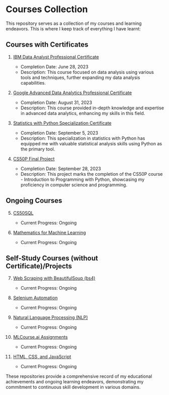 # Courses Collection

This repository serves as a collection of my courses and learning endeavors. This is where I keep track of everything I have learnt:

## Courses with Certificates

1. [IBM Data Analyst Professional Certificate](https://github.com/tienngm2049/ibm-data-analyst-professional-certificate)
   - Completion Date: June 28, 2023
   - Description: This course focused on data analysis using various tools and techniques, further expanding my data analysis capabilities.

2. [Google Advanced Data Analytics Professional Certificate](https://github.com/tienngm2049/google-advanced-data-analytics-professional-certificate)
   - Completion Date: August 31, 2023
   - Description: This course provided in-depth knowledge and expertise in advanced data analytics, enhancing my skills in this field.
  
3. [Statistics with Python Specialization Certificate](https://github.com/tienngm2049/statistics-with-python-specialization-certificate)
   - Completion Date: September 5, 2023
   - Description: This specialization in statistics with Python has equipped me with valuable statistical analysis skills using Python as the primary tool.

4. [CS50P Final Project](https://github.com/tienngm2049/cs50p-final-project)
   - Completion Date: September 28, 2023
   - Description: This project marks the completion of the CS50P course - Introduction to Programming with Python, showcasing my proficiency in computer science and programming.

## Ongoing Courses

5. [CS50SQL](https://github.com/tienngm2049/cs50sql)
   - Current Progress: Ongoing

6. [Mathematics for Machine Learning](https://github.com/tienngm2049/mathematics-for-machine-learning)
   - Current Progress: Ongoing

## Self-Study Courses (without Certificate)/Projects

7. [Web Scraping with BeautifulSoup (bs4)](https://github.com/tienngm2049/bs4)
   - Current Progress: Ongoing

8. [Selenium Automation](https://github.com/tienngm2049/selenium)
   - Current Progress: Ongoing

9. [Natural Language Processing (NLP)](https://github.com/tienngm2049/nlp)
   - Current Progress: Ongoing

10. [MLCourse.ai Assignments](https://github.com/tienngm2049/mlcourse.ai-assignment)
    - Current Progress: Ongoing

11. [HTML, CSS, and JavaScript](https://github.com/tienngm2049/html-css-js)
    - Current Progress: Ongoing

These repositories provide a comprehensive record of my educational achievements and ongoing learning endeavors, demonstrating my commitment to continuous skill development in various domains.
